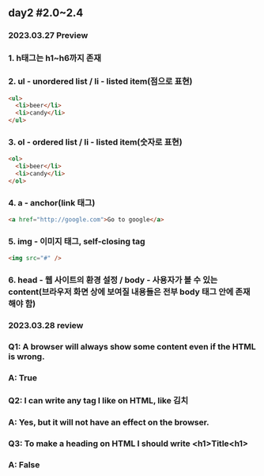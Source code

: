 ## day2 #2.0~2.4

### 2023.03.27 Preview

### 1. h태그는 h1~h6까지 존재

### 2. ul - unordered list / li - listed item(점으로 표현)

```html
<ul>
  <li>beer</li>
  <li>candy</li>
</ul>
```

### 3. ol - ordered list / li - listed item(숫자로 표현)

```html
<ol>
  <li>beer</li>
  <li>candy</li>
</ol>
```

### 4. a - anchor(link 태그)

```html
<a href="http://google.com">Go to google</a>
```

### 5. img - 이미지 태그, self-closing tag

```html
<img src="#" />
```

### 6. head - 웹 사이트의 환경 설정 / body - 사용자가 볼 수 있는 content(브라우저 화면 상에 보여질 내용들은 전부 body 태그 안에 존재해야 함)

### 2023.03.28 review

### Q1: A browser will always show some content even if the HTML is wrong.

### A: True

### Q2: I can write any tag I like on HTML, like <food>김치</food>

### A: Yes, but it will not have an effect on the browser.

### Q3: To make a heading on HTML I should write \<h1>Title\<h1>

### A: False
